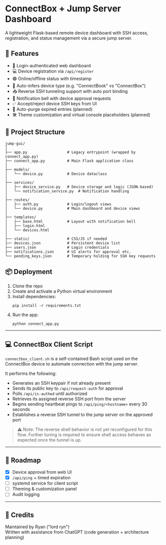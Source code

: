 # ConnectBox + Jump Server Dashboard

A lightweight Flask-based remote device dashboard with SSH access, registration, and status management via a secure jump server.

## 🔧 Features

- 🔐 Login-authenticated web dashboard
- 💻 Device registration via `/api/register`
- 🟢 Online/offline status with timestamp
- 🧠 Auto-infers device type (e.g. "ConnectBook" vs "ConnectBox")
- 📥 Reverse SSH tunneling support with auto port binding
- 🔔 Notification bell with device approval requests
- ✅ Accept/reject device SSH keys from UI
- 🧹 Auto-purge expired entries (planned)
- 🛠 Theme customization and virtual console placeholders (planned)

## 📂 Project Structure

```
jump-gui/
│
├── app.py                  # Legacy entrypoint (wrapped by connect_app.py)
├── connect_app.py          # Main Flask application class
│
├── models/
│   └── device.py           # Device dataclass
│
├── services/
│   ├── device_service.py   # Device storage and logic (JSON-based)
│   └── notification_service.py  # Notification handling
│
├── routes/
│   ├── auth.py             # Login/logout views
│   └── device.py           # Main dashboard and device views
│
├── templates/
│   ├── base.html           # Layout with notification bell
│   ├── login.html
│   └── devices.html
│
├── static/                 # CSS/JS if needed
├── devices.json            # Persistent device list
├── users.json              # Login credentials
├── notifications.json      # UI alerts for approval etc.
└── pending_keys.json       # Temporary holding for SSH key requests
```

## 📦 Deployment

1. Clone the repo
2. Create and activate a Python virtual environment
3. Install dependencies:
   ```
   pip install -r requirements.txt
   ```
4. Run the app:
   ```
   python connect_app.py
   ```

---

## 💻 ConnectBox Client Script

`connectbox_client.sh` is a self-contained Bash script used on the ConnectBox device to automate connection with the jump server.

It performs the following:

- Generates an SSH keypair if not already present
- Sends its public key to `/api/request-auth` for approval
- Polls `/api/is-authed` until authorized
- Retrieves its assigned reverse SSH port from the server
- Begins sending heartbeat pings to `/api/ping/<hostname>` every 30 seconds
- Establishes a reverse SSH tunnel to the jump server on the approved port

> ⚠️ Note: The reverse shell behavior is not yet reconfigured for this flow. Further tuning is required to ensure shell access behaves as expected once the tunnel is up.

---

## 🚧 Roadmap

- [x] Device approval from web UI
- [x] `/api/ping` + timed expiration
- [ ] systemd service for client script
- [ ] Theming & customization panel
- [ ] Audit logging

---

## 🧠 Credits

Maintained by Ryan ("lord ryn")  
Written with assistance from ChatGPT (code generation + architecture planning)
